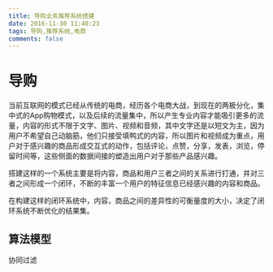 ```yaml
---
title: 导购业务推荐系统搭建
date: 2016-11-30 11:40:23
tags: 导购,推荐系统,电商
comments: false
---
```


# 导购

当前互联网的模式已经从传统的电商，经历各个电商大战，到现在的两极分化，集中式的App购物模式，以及后续的流量集中，所以产生专业内容才能吸引更多的流量，内容的形式不限于文字、图片、视频和音频，其中文字还是以短文为主，因为用户不希望自己动脑筋，他们只接受填鸭式的内容，所以图片和视频成为重点，用户对于感兴趣的商品形成交互式的动作，包括评论，点赞，分享，发表，浏览，停留时间等，这些侧面的数据间接的塑造出用户对于那些产品感兴趣。

搭建这样的一个系统主要是将内容，商品和用户三者之间的关系进行打通，并对三者之间形成一个闭环，不断的丰富一个用户的特征信息已经感兴趣的内容和商品。

在构建这样的闭环系统中，内容，商品之间的差异性的可衡量度的大小，决定了闭环系统不断优化的结果集。

<!--more-->
## 算法模型
协同过滤
